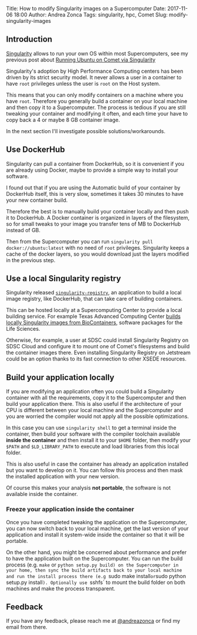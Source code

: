Title: How to modify Singularity images on a Supercomputer
Date: 2017-11-06 18:00
Author: Andrea Zonca
Tags: singularity, hpc, Comet
Slug: modify-singularity-images

## Introduction

[Singularity](http://singularity.lbl.gov/) allows to run your own OS within most Supercomputers, see my previous post about [Running Ubuntu on Comet via Singularity](https://zonca.github.io/2017/01/singularity-hpc-comet.html)

Singularity's adoption by High Performance Computing centers has been driven by its strict security model. It never allows a user in a container to have `root` privileges unless the user is `root` on the Host system.

This means that you can only modify containers on a machine where you have `root`. Therefore you generally build a container on your local machine and then copy it to a Supercomputer.
The process is tedious if you are still tweaking your container and modifying it often, and each time your have to copy back a 4 or maybe 8 GB container image.

In the next section I'll investigate possible solutions/workarounds.

## Use DockerHub

Singularity can pull a container from DockerHub, so it is convenient if you are already using Docker, maybe to provide a simple way to install your software.

I found out that if you are using the Automatic build of your container by DockerHub itself, this is very slow, sometimes it takes 30 minutes to have your new container build.

Therefore the best is to manually build your container locally and then push it to DockerHub. A Docker container is organized in layers of the filesystem, so for small tweaks to your image you transfer tens of MB to DockerHub instead of GB.

Then from the Supercomputer you can run `singularity pull docker://ubuntu:latest` with no need of `root` privileges. Singularity keeps a cache of the docker layers, so you would download just the layers modified in the previous step.

## Use a local Singularity registry

Singularity released [`singularity-registry`](https://singularityhub.github.io/singularity-registry/inst/), an application to build a local image registry, like DockerHub, that can take care of building containers.

This can be hosted locally at a Supercomputing Center to provide a local building service. For example Texas Advanced Computing Center [builds locally Singularity images from BioContainers](https://www.slideshare.net/JohnFonner1/biocontainers-for-supercomputers-2000-accessible-discoverable-singularity-apps), software packages for the Life Sciences.

Otherwise, for example,  a user at SDSC could install Singularity Registry on SDSC Cloud and configure it to mount one of Comet's filesystems and build the container images there. Even installing Singularity Registry on Jetstream could be an option thanks to its fast connection to other XSEDE resources.

## Build your application locally

If you are modifying an application often you could build a Singularity container with all the requirements, copy it to the Supercomputer and then build your application there. This is also useful if the architecture of your CPU is different between your local machine and the Supercomputer and you are worried the compiler would not apply all the possible optimizations.

In this case you can use `singularity shell` to get a terminal inside the container, then build your software with the compiler toolchain available **inside the container** and then install it to your `$HOME` folder, then modify your `$PATH` and `$LD_LIBRARY_PATH` to execute and load libraries from this local folder.

This is also useful in case the container has already an application installed but you want to develop on it. You can follow this process and then mask the installed application with your new version.

Of course this makes your analysis **not portable**, the software is not available inside the container.

### Freeze your application inside the container

Once you have completed tweaking the application on the Supercomputer, you can now switch back to your local machine, get the last version of your application and install it system-wide inside the container so that it will be portable.

On the other hand, you might be concerned about performance and prefer to have the application built on the Supercomputer. You can run the build process (e.g. `make` or `python setup.py build) on the Supercomputer in your home, then sync the build artifacts back to your local machine and run the install process there (e.g `sudo make install` or `sudo python setup.py install`). Optionally use `sshfs` to mount the build folder on both machines and make the process transparent.

## Feedback

If you have any feedback, please reach me at [@andreazonca](https://twitter.com/andreazonca) or find my email from there.
